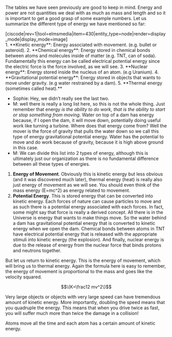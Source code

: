 The tables we have seen previously are good to keep in mind. Energy and power are not quantities we deal with as much as mass and length and so it is important to get a good grasp of some example numbers. Let us summarize the different type of energy we have mentioned so far:

<div class="small-6 medium-4 column right"> [ciscode|rev=1|tool=elmsmedia|item=430|entity_type=node|render=display_mode|display_mode=image] </div>1. **Kinetic energy**: Energy associated with movement. (e.g. bullet or asteroid).
2. **Chemical energy**: Energy stored in chemical bonds between atoms and molecules inside of matter (e.g. TNT, can of soda). Fundamentally this energy can be called electrical potential energy since the electric force is the force involved, as we will see.
3. **Nuclear energy**: Energy stored inside the nucleus of an atom. (e.g Uranium).
4. **Gravitational potential energy**: Energy stored in objects that wants to move under gravity. (e.g water restrained by a dam).
5. **Thermal energy (sometimes called heat).**

- Sophie: Hey, we didn’t really see the last two.
- M: well there is really a long list here, so this is not the whole thing. Just remember that energy _is the ability to do work, that is the ability to start or stop something from moving_. Water on top of a dam has energy because, if I open the dam, it will move down, potentially doing useful work like turning a turbine. Where does that energy come from? Well the mover is the force of gravity that pulls the water down so we call this type of energy gravitational potential energy. Water has the potential to move and do work because of gravity, because it is high above ground in this case.
- M: We can divide this list into 2 types of energy, although this is ultimately just our organization as there is no fundamental difference between all these types of energies.

1. **Energy of Movement**. Obviously this is kinetic energy but less obvious (and it was discovered much later), thermal energy (heat) is really also just energy of movement as we will see. You should even think of the mass energy \(E=mc^2\) as energy related to movement.
2. **Potential Energy**. This is stored energy that can be converted into kinetic energy. Each forces of nature can cause particles to move and as such there is a potential energy associated with each forces. In fact, some might say that force is really a derived concept. All there is in the Universe is energy that wants to make things move. So the water behind a dam has gravitational potential energy that is converted to kinetic energy when we open the dam. Chemical bonds between atoms in TNT have electrical potential energy that is released with the appropriate stimuli into kinetic energy (the explosion). And finally, nuclear energy is due to the release of energy from the nuclear force that binds protons and neutrons together.

But let us return to kinetic energy. This is the energy of movement, which will bring us to thermal energy. Again the formula here is easy to remember, the energy of movement is proportional to the mass and goes like the velocity squared.

$$\(K=\frac12 mv^2\)$$

Very large objects or objects with very large speed can have tremendous amount of kinetic energy. More importantly, doubling the speed means that you quadruple the energy. This means that when you drive twice as fast, you will suffer much more than twice the damage in a collision!

Atoms move all the time and each atom has a certain amount of kinetic energy.